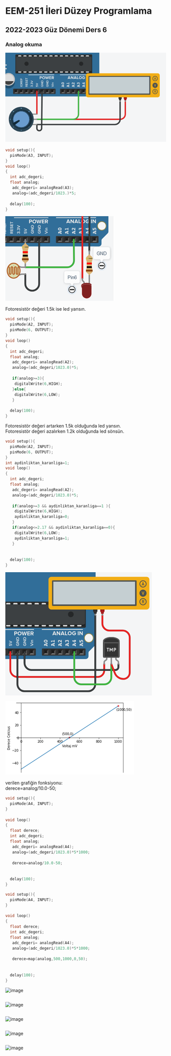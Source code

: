 # EEM-251 İleri Düzey Programlama

## 2022-2023 Güz Dönemi Ders 6

### Analog okuma


![image](files/06/1.png)

```C++
void setup(){
  pinMode(A3, INPUT);
}
void loop()
{
  int adc_degeri;
  float analog;
   adc_degeri= analogRead(A3);
   analog=(adc_degeri/1023.)*5;
  
  delay(100);
}
```


![image](files/06/2.png)

Fotoresistör değeri 1.5k ise led yansın.

```C++
void setup(){
  pinMode(A2, INPUT);
  pinMode(6, OUTPUT);
}
void loop()
{
  int adc_degeri;
  float analog;
   adc_degeri= analogRead(A2);
   analog=(adc_degeri/1023.0)*5;

   if(analog>=3){
    digitalWrite(6,HIGH);
   }else{
    digitalWrite(6,LOW);
   }
  
  delay(100);
}
```

Fotoresistör değeri artarken 1.5k olduğunda led yansın.   
Fotoresistör değeri azalırken 1.2k olduğunda led sönsün.   

```C++
void setup(){
  pinMode(A2, INPUT);
  pinMode(6, OUTPUT);
}
int aydinliktan_karanliga=1;
void loop()
{
  int adc_degeri;
  float analog;
   adc_degeri= analogRead(A2);
   analog=(adc_degeri/1023.0)*5;

   if(analog>=3 && aydinliktan_karanliga==1 ){
    digitalWrite(6,HIGH);
    aydinliktan_karanliga=0;
   }
   if(analog<=2.17 && aydinliktan_karanliga==0){
    digitalWrite(6,LOW);
    aydinliktan_karanliga=1;
   }
  
 
  delay(100);
}
```


![image](files/06/3.png)   

![image](files/06/4.png)   

verilen grafiğin fonksiyonu:  
derece=analog/10.0-50;

```C++
void setup(){
  pinMode(A4, INPUT);
}

void loop()
{
  float derece;
  int adc_degeri;
  float analog;
   adc_degeri= analogRead(A4);
   analog=(adc_degeri/1023.0)*5*1000;

   derece=analog/10.0-50;
  
 
  delay(100);
}
```


```C++
void setup(){
  pinMode(A4, INPUT);
}

void loop()
{
  float derece;
  int adc_degeri;
  float analog;
   adc_degeri= analogRead(A4);
   analog=(adc_degeri/1023.0)*5*1000;

   derece=map(analog,500,1000,0,50);
  
 
  delay(100);
}
```


![image](files/06/_.png)

```C++

```


![image](files/06/_.png)

```C++

```


![image](files/06/_.png)

```C++

```


![image](files/06/_.png)

```C++

```


![image](files/06/_.png)

```C++

```